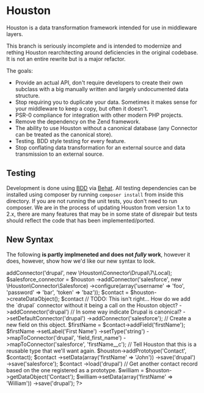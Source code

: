 # Houston #

Houston is a data transformation framework intended for use in middleware layers.

This branch is seriously incomplete and is intended to modernize and rething Houston
rearchitecting around deficiencies in the original codebase.  It is not an entire
rewrite but is a major refactor.

The goals:

- Provide an actual API, don't require developers to create their own subclass with a big manually written and largely undocumented data structure.
- Stop requiring you to duplicate your data.  Sometimes it makes sense for your middleware to keep a copy, but often it doesn't.
- PSR-0 compliance for integration with other modern PHP projects.
- Remove the dependency on the Zend framework.
- The ability to use Houston without a canonical database (any Connector can be treated as the canonical store).
- Testing.  BDD style testing for every feature.
- Stop conflating data transformation for an external source and data transmission to an external source.

## Testing ##

Development is done using [BDD](http://dannorth.net/introducing-bdd) via [Behat](http://behat.org).  All testing dependencies can be installed using
composer by running `composer install` from inside this directory.  If you are not running the unit tests, you don't need to run composer. We are in
the process of updating Houston from version 1.x to 2.x, there are many features that may be in some state of disrepair but tests should reflect the
code that has been implemented/ported.

## New Syntax ##

The following **is partly implmeneted and does not *fully* work**, however it does, however, show how we'd like our new syntax to look.

<?php
  $houston = new \Houston\Houston;
  $drupal_connector = $houston
    ->addConnector('drupal', new \Houston\Connector\Drupal\7\Local);
  $salesforce_connector = $houston
    ->addConnector('salesforce', new \Houston\Connector\Salesforce)
    ->configure(array('username' => 'foo', 'password' => 'bar', 'token' => 'baz'));

  $contact = $houston->createDataObject();
  $contact 
    // TODO: This isn't right... How do we add the `drupal` connector without it being a call on the Houston object?
    ->addConnector('drupal')
    // In some way indicate Drupal is canonical?
    ->setDefaultConnector('drupal')
    ->addConnector('salesforce');
  // Create a new field on this object.
  $firstName = $contact->addField('firstName');
  $firstName
    ->setLabel('First Name')
    ->setType('string')
    ->mapToConnector('drupal', 'field_first_name')
    ->mapToConnector('salesforce', 'firstName__c');
  // Tell Houston that this is a reusable type that we'll want again.
  $houston->addPrototype('Contact', $contact);
  $contact
    ->setData(array('firstName' => 'John'))
    ->save('drupal')
    ->save('salesforce');
  $contact
    ->load('drupal')
  // Get another contact record based on the one registered as a prototype.
  $william = $houston->getDataObject('Contact');
  $william->setData(array('firstName' => 'William'))
    ->save('drupal');
?>